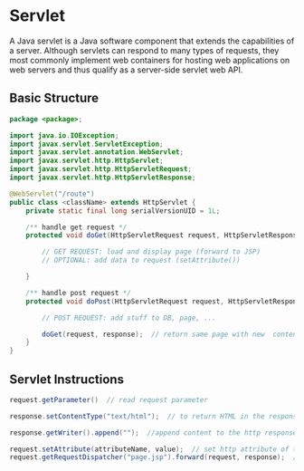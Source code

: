 # Servlet

A Java servlet is a Java software component that extends the capabilities of a server.
Although servlets can respond to many types of requests, they most commonly implement web containers for hosting web applications on web servers and thus qualify as a server-side servlet web API.

## Basic Structure

```java
package <package>;

import java.io.IOException;
import javax.servlet.ServletException;
import javax.servlet.annotation.WebServlet;
import javax.servlet.http.HttpServlet;
import javax.servlet.http.HttpServletRequest;
import javax.servlet.http.HttpServletResponse;

@WebServlet("/route")
public class <className> extends HttpServlet {
    private static final long serialVersionUID = 1L;

    /** handle get request */
    protected void doGet(HttpServletRequest request, HttpServletResponse response) throws ServletException, IOException {

        // GET REQUEST: load and display page (forward to JSP)
        // OPTIONAL: add data to request (setAttribute())

    }

    /** handle post request */
    protected void doPost(HttpServletRequest request, HttpServletResponse response) throws ServletException, IOException {

        // POST REQUEST: add stuff to DB, page, ...

        doGet(request, response);  // return same page with new  content added (default case)
    }
}
```

## Servlet Instructions

```java
request.getParameter()  // read request parameter

response.setContentType("text/html");  // to return HTML in the response

response.getWriter().append("");  //append content to the http response

request.setAttribute(attributeName, value);  // set http attribute of the request
request.getRequestDispatcher("page.jsp").forward(request, response);  // redirect the request to another page
```
